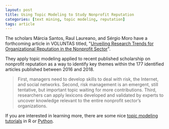```yaml
---
layout: post
title: Using Topic Modeling to Study Nonprofit Reputation
categories: [text mining, topic modeling, reputation]
tags: article
---
```


The scholars Márcia Santos, Raul Laureano, and Sérgio Moro have a forthcoming article in VOLUNTAS titled, "[Unveiling Research Trends for Organizational Reputation in the Nonprofit Sector](https://link.springer.com/article/10.1007/s11266-018-00055-7)".

They apply topic modeling applied to recent published scholarship on nonprofit reputation as a way to identify key themes within the 177 identified articles published between 2016 and 2018. 

> First, managers need to develop skills to deal with risk, the Internet, and social networks. Second, risk management is an emergent, still tentative, but important topic waiting for more contributions. Third, researchers can apply lexicons developed and validated by experts to uncover knowledge relevant to the entire nonprofit sector’s organizations.

If you are interested in learning more, there are some nice [topic modeling tutorials](https://www.tidytextmining.com/topicmodeling.html) in R or [Python](https://www.analyticsvidhya.com/blog/2016/08/beginners-guide-to-topic-modeling-in-python/). 
